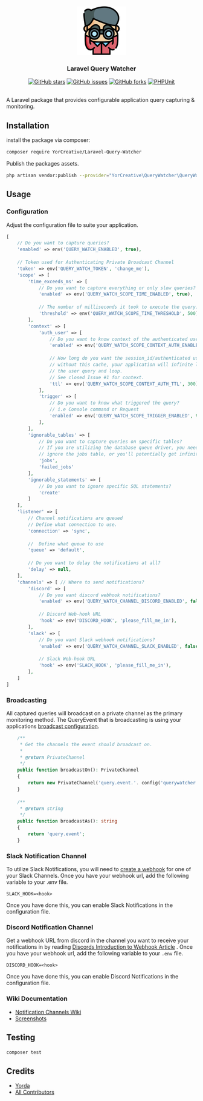 <br />
<br />

<div align="center">
  <a href="https://github.com/YorCreative">
    <img src="content/logo.png" alt="Logo" width="128" height="128">
  </a>
</div>

<h3 align="center">Laravel Query Watcher</h3>

<div align="center">
<a href="https://github.com/YorCreative/Laravel-Query-Watcher/stargazers"><img alt="GitHub stars" src="https://img.shields.io/github/stars/YorCreative/Laravel-Query-Watcher"></a>
<a href="https://github.com/YorCreative/Laravel-Query-Watcher/issues"><img alt="GitHub issues" src="https://img.shields.io/github/issues/YorCreative/Laravel-Query-Watcher"></a>
<a href="https://github.com/YorCreative/Laravel-Query-Watcher/network"><img alt="GitHub forks" src="https://img.shields.io/github/forks/YorCreative/Laravel-Query-Watcher"></a>
<a href="https://github.com/YorCreative/Laravel-Query-Watcher/actions/workflows/phpunit.yml"><img alt="PHPUnit" src="https://github.com/YorCreative/Laravel-Query-Watcher/actions/workflows/phpunit.yml/badge.svg"></a>
</div>

<br />


A Laravel package that provides configurable application query capturing & monitoring.

## Installation

install the package via composer:

```bash
composer require YorCreative/Laravel-Query-Watcher
```

Publish the packages assets.

```bash
php artisan vendor:publish --provider="YorCreative\QueryWatcher\QueryWatcherServiceProvider"
```

## Usage

### Configuration

Adjust the configuration file to suite your application.

```php
[
    // Do you want to capture queries?
    'enabled' => env('QUERY_WATCH_ENABLED', true), 
    
    // Token used for Authenticating Private Broadcast Channel
    'token' => env('QUERY_WATCH_TOKEN', 'change_me'), 
    'scope' => [
        'time_exceeds_ms' => [
            // Do you want to capture everything or only slow queries?
            'enabled' => env('QUERY_WATCH_SCOPE_TIME_ENABLED', true), 
            
            // The number of milliseconds it took to execute the query.
            'threshold' => env('QUERY_WATCH_SCOPE_TIME_THRESHOLD', 500), 
        ],
        'context' => [
            'auth_user' => [
                // Do you want to know context of the authenticated user when query is captured?
                'enabled' => env('QUERY_WATCH_SCOPE_CONTEXT_AUTH_ENABLED', true),
                 
                // How long do you want the session_id/authenticated user cached for? 
                // without this cache, your application will infinite loop because it will capture
                // the user query and loop.
                // See closed Issue #1 for context.
                'ttl' => env('QUERY_WATCH_SCOPE_CONTEXT_AUTH_TTL', 300), 
            ],
            'trigger' => [
                // Do you want to know what triggered the query?
                // i.e Console command or Request
                'enabled' => env('QUERY_WATCH_SCOPE_TRIGGER_ENABLED', true), 
            ],
        ],
        'ignorable_tables' => [
            // Do you want to capture queries on specific tables?
            // If you are utilizing the database queue driver, you need to
            // ignore the jobs table, or you'll potentially get infinite capture loops.
            'jobs',
            'failed_jobs'
        ],
        'ignorable_statements' => [
            // Do you want to ignore specific SQL statements?
            'create' 
        ]
    ],
    'listener' => [ 
        // Channel notifications are queued
        // Define what connection to use.
        'connection' => 'sync',
        
        //  Define what queue to use 
        'queue' => 'default',
        
        // Do you want to delay the notifications at all? 
        'delay' => null, 
    ],
    'channels' => [ // Where to send notifications?
        'discord' => [ 
            // Do you want discord webhook notifications?
            'enabled' => env('QUERY_WATCH_CHANNEL_DISCORD_ENABLED', false),
            
            // Discord Web-hook URL 
            'hook' => env('DISCORD_HOOK', 'please_fill_me_in'), 
        ],
        'slack' => [ 
            // Do you want Slack webhook notifications?
            'enabled' => env('QUERY_WATCH_CHANNEL_SLACK_ENABLED', false),
            
            // Slack Web-hook URL
            'hook' => env('SLACK_HOOK', 'please_fill_me_in'), 
        ],
    ]
]
```

### Broadcasting

All captured queries will broadcast on a private channel as the primary monitoring method. The QueryEvent that is
broadcasting is using your
applications [broadcast configuration](https://laravel.com/docs/9.x/broadcasting#configuration).

```php
    /**
     * Get the channels the event should broadcast on.
     *
     * @return PrivateChannel
     */
    public function broadcastOn(): PrivateChannel
    {
        return new PrivateChannel('query.event.'. config('querywatcher.token'));
    }

    /**
     * @return string
     */
    public function broadcastAs(): string
    {
        return 'query.event';
    }
```

### Slack Notification Channel

To utilize Slack Notifications, you will need to [create a webhook](https://api.slack.com/messaging/webhooks#create_a_webhook) for one of your Slack Channels. Once you have your
webhook url, add the following variable to your .env file.

```dotenv
SLACK_HOOK=<hook>
```

Once you have done this, you can enable Slack Notifications in the configuration file.

### Discord Notification Channel

Get a webhook URL from discord in the channel you want to receive your notifications in by
reading [Discords Introduction to Webhook Article](https://support.discord.com/hc/en-us/articles/228383668-Intro-to-Webhooks)
. Once you have your webhook url, add the following variable to your `.env` file.

```dotenv
DISCORD_HOOK=<hook>
```

Once you have done this, you can enable Discord Notifications in the configuration file.

### Wiki Documentation

- [Notification Channels Wiki](https://github.com/YorCreative/Laravel-Query-Watcher/wiki/Notification-Channels)
- [Screenshots](https://github.com/YorCreative/Laravel-Query-Watcher/wiki/Screenshots)

## Testing

```bash
composer test
```

## Credits

- [Yorda](https://github.com/yordadev)
- [All Contributors](../../contributors)

